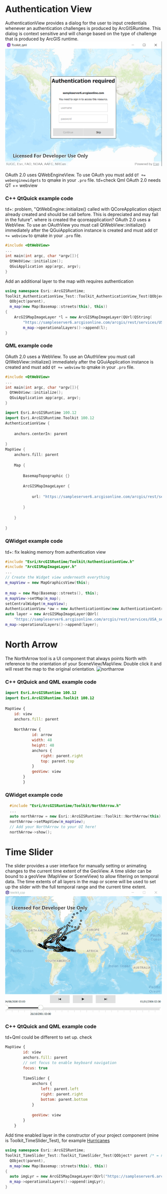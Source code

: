 # Authentication View
AuthenticationView provides a dialog for the user to input credentials whenever an authentication challenges is produced by ArcGISRuntime. This dialog is context sensitive and will change based on the type of challenge that is produced by ArcGIS runtime.
![authenticationview](authenticationview_qml.png)

OAuth 2.0 uses QWebEngineView. To use OAuth you must add ```QT += webenginewidgets``` to qmake in your ```.pro``` file.
td+check Qml OAuth 2.0 needs  QT += webview

### C++ QtQuick example code
td+: problem, "QtWebEngine::initialize() called with QCoreApplication object already created and should be call before. This is depreciated and may fail in the future". where is created the qcoreapplication?
OAuth 2.0 uses a WebView. To use an OAuthView you must call QtWebView::initialize() immediately after the QGuiApplication instance is created and must add ```QT += webview``` to qmake in your ```.pro``` file.
```c++
#include <QtWebView>
...
int main(int argc, char *argv[]){
  QtWebView::initialize();
  QGuiApplication app(argc, argv);
}
```

Add an additional layer to the map with requires authentication
```c++
using namespace Esri::ArcGISRuntime;
Toolkit_AuthenticationView_Test::Toolkit_AuthenticationView_Test(QObject* parent /* = nullptr */) :
  QObject(parent),
  m_map(new Map(Basemap::streets(this), this))
{
    ArcGISMapImageLayer *l = new ArcGISMapImageLayer(QUrl(QString(
        "https://sampleserver6.arcgisonline.com/arcgis/rest/services/USA_secure_user1/MapServer")));
        m_map->operationalLayers()->append(l);
}
```
### QML example code
OAuth 2.0 uses a WebView. To use an OAuthView you must call QtWebView::initialize() immediately after the QGuiApplication instance is created and must add ```QT += webview``` to qmake in your ```.pro``` file.

```c++
#include <QtWebView>
...
int main(int argc, char *argv[]){
  QtWebView::initialize();
  QGuiApplication app(argc, argv);
}
```
```c++
import Esri.ArcGISRuntime 100.12
import Esri.ArcGISRuntime.Toolkit 100.12
AuthenticationView {

    anchors.centerIn: parent

}
MapView {
    anchors.fill: parent
    
    Map {

        BasemapTopographic {}

        ArcGISMapImageLayer {

            url: "https://sampleserver6.arcgisonline.com/arcgis/rest/services/USA_secure_user1/MapServer"

        }

    }

}
```

### QWidget example code
td+: fix leaking memory from authentication view
```c++
#include "Esri/ArcGISRuntime/Toolkit/AuthenticationView.h"
#include "ArcGISMapImageLayer.h"
...
// Create the Widget view underneath everything
m_mapView = new MapGraphicsView(this);

m_map = new Map(Basemap::streets(), this);
m_mapView->setMap(m_map);
setCentralWidget(m_mapView);
AuthenticationView *aw = new AuthenticationView(new AuthenticationController(this), this);
auto layer = new ArcGISMapImageLayer(QUrl(
    "https://sampleserver6.arcgisonline.com/arcgis/rest/services/USA_secure_user1/MapServer"));
m_map->operationalLayers()->append(layer);
```

# North Arrow
The NorthArrow tool is a UI component that always points North with reference to the orientation of your SceneView/MapView.
Double click it and will reset the map to the original orientation.
![northarrow](northarrow.gif)

### C++ QtQuick and QML example code
```qml
import Esri.ArcGISRuntime 100.12
import Esri.ArcGISRuntime.Toolkit 100.12

MapView {
    id: view
    anchors.fill: parent

    NorthArrow {
            id: arrow
            width: 48
            height: 48
            anchors {
                right: parent.right
                top: parent.top
            }
            geoView: view
        }
        }
```

### QWidget example code
```c++
  #include "Esri/ArcGISRuntime/Toolkit/NorthArrow.h"
  ...
  auto northArrow = new Esri::ArcGISRuntime::Toolkit::NorthArrow(this);
  northArrow->setMapView(m_mapView);
  // Add your NorthArrow to your UI here!
  northArrow->show();
```

# Time Slider
The slider provides a user interface for manually setting or animating changes to the current time extent of the GeoView.
A time slider can be bound to a geoView (MapView or SceneView) to allow filtering on temporal data. The time extents of all layers in the map or scene will be used to set up the slider with the full temporal range and the current time extent.
![timeslider](timeslider.gif)

### C++ QtQuick and QML example code
td+Qml could be different to set up. check
```qml
MapView {
        id: view
        anchors.fill: parent
        // set focus to enable keyboard navigation
        focus: true

        TimeSlider {
            anchors {
                left: parent.left
                right: parent.right
                bottom: parent.bottom
            }

            geoView: view
        }
    }
```
Add time enabled layer in the constructor of your project component (mine is Toolkit_TimeSlider_Test), for example [Hurricanes](https://sampleserver6.arcgisonline.com/arcgis/rest/services/Hurricanes/MapServer)
```c++
using namespace Esri::ArcGISRuntime;
Toolkit_TimeSlider_Test::Toolkit_TimeSlider_Test(QObject* parent /* = nullptr */) :
  QObject(parent),
  m_map(new Map(Basemap::streets(this), this))
{
  auto imgLyr = new ArcGISMapImageLayer(QUrl("https://sampleserver6.arcgisonline.com/arcgis/rest/services/Hurricanes/MapServer"), this);
  m_map->operationalLayers()->append(imgLyr);
}
```